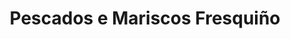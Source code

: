 ---
title: "Pescados e Mariscos Fresquiño"
url: /cambre/pescados-e-mariscos-fresquino/
shop: Fisch
---